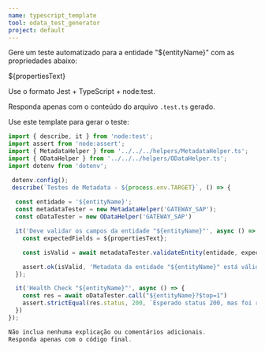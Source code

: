 ```yaml
---
name: typescript_template
tool: odata_test_generator
project: default
---
```


Gere um teste automatizado para a entidade "${entityName}" com as propriedades abaixo:

${propertiesText}

Use o formato Jest + TypeScript + node:test.

Responda apenas com o conteúdo do arquivo `.test.ts` gerado.

Use este template para gerar o teste:
```ts
import { describe, it } from 'node:test';
import assert from 'node:assert';
import { MetadataHelper } from '../../../helpers/MetadataHelper.ts';
import { ODataHelper } from '../../../helpers/ODataHelper.ts';
import dotenv from 'dotenv';

 dotenv.config(); 
 describe(`Testes de Metadata - ${process.env.TARGET}`, () => {
  
  const entidade = '${entityName}';
  const metadataTester = new MetadataHelper('GATEWAY_SAP');
  const oDataTester = new ODataHelper('GATEWAY_SAP')

  it('Deve validar os campos da entidade "${entityName}"', async () => {
    const expectedFields = ${propertiesText};

    const isValid = await metadataTester.validateEntity(entidade, expectedFields);

    assert.ok(isValid, 'Metadata da entidade "${entityName}" está válido.');
  });

  it('Health Check "${entityName}"', async () => {
    const res = await oDataTester.call("${entityName}?$top=1")
    assert.strictEqual(res.status, 200, `Esperado status 200, mas foi retornado ${res.status}`);
  })
});

Não inclua nenhuma explicação ou comentários adicionais.  
Responda apenas com o código final.